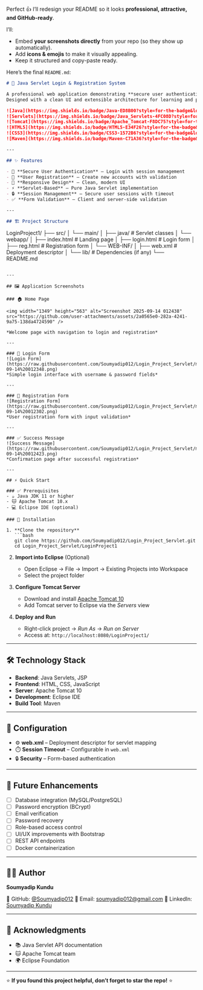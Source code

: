 Perfect 👍 I’ll redesign your README so it looks **professional, attractive, and GitHub-ready**.

I’ll:

* Embed **your screenshots directly** from your repo (so they show up automatically).
* Add **icons & emojis** to make it visually appealing.
* Keep it structured and copy-paste ready.

Here’s the final `README.md`:

```markdown
# 🔐 Java Servlet Login & Registration System

A professional web application demonstrating **secure user authentication** using **Java Servlets, JSP, and session management**.  
Designed with a clean UI and extensible architecture for learning and production-ready enhancements. 🚀  

![Java](https://img.shields.io/badge/Java-ED8B00?style=for-the-badge&logo=openjdk&logoColor=white)
![Servlets](https://img.shields.io/badge/Java_Servlets-4FC08D?style=for-the-badge&logo=java&logoColor=white)
![Tomcat](https://img.shields.io/badge/Apache_Tomcat-F8DC75?style=for-the-badge&logo=apache-tomcat&logoColor=black)
![HTML5](https://img.shields.io/badge/HTML5-E34F26?style=for-the-badge&logo=html5&logoColor=white)
![CSS3](https://img.shields.io/badge/CSS3-1572B6?style=for-the-badge&logo=css3&logoColor=white)
![Maven](https://img.shields.io/badge/Maven-C71A36?style=for-the-badge&logo=apache-maven&logoColor=white)

---

## ✨ Features

- 🔐 **Secure User Authentication** – Login with session management  
- 👥 **User Registration** – Create new accounts with validation  
- 📱 **Responsive Design** – Clean, modern UI  
- ⚡ **Servlet-Based** – Pure Java Servlet implementation  
- 🔒 **Session Management** – Secure user sessions with timeout  
- ✅ **Form Validation** – Client and server-side validation  

---

## 🏗️ Project Structure

```

LoginProject1/
├── src/
│   └── main/
│       ├── java/              # Servlet classes
│       └── webapp/
│           ├── index.html     # Landing page
│           ├── login.html     # Login form
│           ├── reg.html       # Registration form
│           └── WEB-INF/
│               ├── web.xml    # Deployment descriptor
│               └── lib/       # Dependencies (if any)
└── README.md

````

---

## 🖼️ Application Screenshots

### 🏠 Home Page  

<img width="1349" height="563" alt="Screenshot 2025-09-14 012438" src="https://github.com/user-attachments/assets/2a0565e0-282a-4241-9a75-138da4724590" />

*Welcome page with navigation to login and registration*

---

### 🔐 Login Form  
![Login Form](https://raw.githubusercontent.com/Soumyadip012/Login_Project_Servlet/main/Screenshot%202025-09-14%20012348.png)  
*Simple login interface with username & password fields*

---

### 📝 Registration Form  
![Registration Form](https://raw.githubusercontent.com/Soumyadip012/Login_Project_Servlet/main/Screenshot%202025-09-14%20012302.png)  
*User registration form with input validation*

---

### ✅ Success Message  
![Success Message](https://raw.githubusercontent.com/Soumyadip012/Login_Project_Servlet/main/Screenshot%202025-09-14%20012423.png)  
*Confirmation page after successful registration*

---

## ⚡ Quick Start

### ✅ Prerequisites
- ☕ Java JDK 11 or higher  
- 🐱 Apache Tomcat 10.x  
- 💻 Eclipse IDE (optional)  

### 🚀 Installation

1. **Clone the repository**
   ```bash
   git clone https://github.com/Soumyadip012/Login_Project_Servlet.git
   cd Login_Project_Servlet/LoginProject1
````

2. **Import into Eclipse** (Optional)

   * Open Eclipse → File → Import → Existing Projects into Workspace
   * Select the project folder

3. **Configure Tomcat Server**

   * Download and install [Apache Tomcat 10](https://tomcat.apache.org/download-10.cgi)
   * Add Tomcat server to Eclipse via the *Servers* view

4. **Deploy and Run**

   * Right-click project → *Run As* → *Run on Server*
   * Access at: `http://localhost:8080/LoginProject1/`

---

## 🛠️ Technology Stack

* **Backend**: Java Servlets, JSP
* **Frontend**: HTML, CSS, JavaScript
* **Server**: Apache Tomcat 10
* **Development**: Eclipse IDE
* **Build Tool**: Maven

---

## 🔧 Configuration

* ⚙️ **web.xml** – Deployment descriptor for servlet mapping
* ⏱️ **Session Timeout** – Configurable in `web.xml`
* 🔒 **Security** – Form-based authentication

---

## 🚀 Future Enhancements

* [ ] Database integration (MySQL/PostgreSQL)
* [ ] Password encryption (BCrypt)
* [ ] Email verification
* [ ] Password recovery
* [ ] Role-based access control
* [ ] UI/UX improvements with Bootstrap
* [ ] REST API endpoints
* [ ] Docker containerization

---

## 👨‍💻 Author

**Soumyadip Kundu**

📌 GitHub: [@Soumyadip012](https://github.com/Soumyadip012)
📧 Email: [soumyadip012@gmail.com](mailto:soumyadip012@gmail.com)
🔗 LinkedIn: [Soumyadip Kundu](https://linkedin.com/in/soumyadip-kundu)

---

## 🙏 Acknowledgments

* 📚 Java Servlet API documentation
* 🐱 Apache Tomcat team
* 🌍 Eclipse Foundation

---

⭐ **If you found this project helpful, don’t forget to star the repo!** ⭐

```
